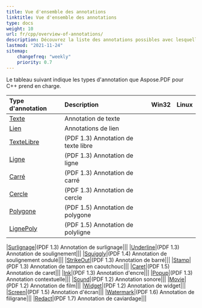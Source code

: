 ```yaml
---
title: Vue d'ensemble des annotations
linktitle: Vue d'ensemble des annotations
type: docs
weight: 10
url: fr/cpp/overview-of-annotations/
description: Découvrez la liste des annotations possibles avec lesquelles vous pouvez travailler en utilisant Aspose.PDF pour C++.
lastmod: "2021-11-24"
sitemap:
    changefreq: "weekly"
    priority: 0.7
---
```


Le tableau suivant indique les types d'annotation que Aspose.PDF pour C++ prend en charge.

|**Type d'annotation**|**Description**|**Win32**|**Linux**|
| :- | :- | :- | :- |
|[Texte](/pdf/cpp/text-annotation/)|Annotation de texte|||
|[Lien](/pdf/cpp/extra-annotations/)|Annotations de lien|||
|[TexteLibre](/pdf/cpp/text-annotation/)|(PDF 1.3) Annotation de texte libre|||
|[Ligne](/pdf/cpp/figures-annotation/)|(PDF 1.3) Annotation de ligne|||
|[Carré](/pdf/cpp/figures-annotation/)|(PDF 1.3) Annotation de carré|||
|[Cercle](/pdf/cpp/figures-annotation/)|(PDF 1.3) Annotation de cercle|||
|[Polygone](/pdf/cpp/figures-annotation/)|(PDF 1.5) Annotation de polygone|||
|[LignePoly](/pdf/cpp/figures-annotation/)|(PDF 1.5) Annotation de polyligne|||

|[Surlignage](/pdf/cpp/highlights-annotation/)|(PDF 1.3) Annotation de surlignage|||
|[Underline](/pdf/cpp/highlights-annotation/)|(PDF 1.3) Annotation de soulignement|||
|[Squiggly](/cpp/highlights-annotation/)|(PDF 1.4) Annotation de soulignement ondulé|||
|[StrikeOut](/pdf/cpp/highlights-annotation/)|(PDF 1.3) Annotation de barré|||
|[Stamp](/pdf/cpp/stamping/)|(PDF 1.3) Annotation de tampon en caoutchouc|||
|[Caret](/pdf/cpp/extra-annotations/)|(PDF 1.5) Annotation de caret|||
|[Ink](/pdf/cpp/figures-annotation/)|(PDF 1.3) Annotation d'encre|||
|[Popup](/pdf/cpp/text-annotation/)|(PDF 1.3) Annotation contextuelle|||
|[Sound](/pdf/cpp/multimedia-annotation/)|(PDF 1.2) Annotation sonore|||
|[Movie](/pdf/cpp/multimedia-annotation/)|(PDF 1.2) Annotation de film|||
|[Widget](/pdf/cpp/multimedia-annotation/)|(PDF 1.2) Annotation de widget|||
|[Screen](/pdf/cpp/multimedia-annotation/)|(PDF 1.5) Annotation d'écran|||
|[Watermark](/pdf/cpp/sticky-annotations/)|(PDF 1.6) Annotation de filigrane|||
|[Redact](/pdf/cpp/extra-annotations/)|(PDF 1.7) Annotation de caviardage|||